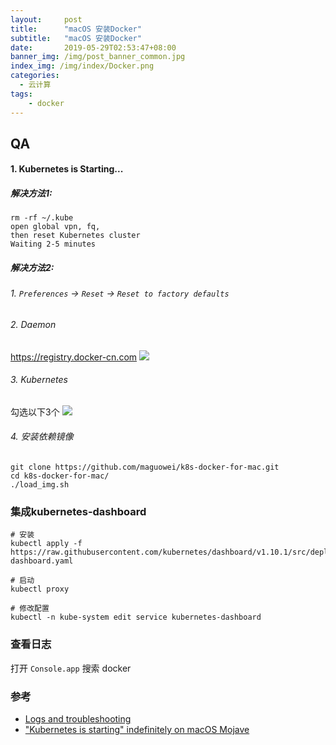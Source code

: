 ```yaml
---
layout:     post
title:      "macOS 安装Docker"
subtitle:   "macOS 安装Docker"
date:       2019-05-29T02:53:47+08:00
banner_img: /img/post_banner_common.jpg
index_img: /img/index/Docker.png
categories:
  - 云计算
tags:
    - docker
---
```


## QA
#### 1. Kubernetes is Starting...
##### 解决方法1:
```
rm -rf ~/.kube
open global vpn, fq,
then reset Kubernetes cluster
Waiting 2-5 minutes
```

##### 解决方法2:
###### 1. `Preferences` -> `Reset` -> `Reset to factory defaults`
###### 2. Daemon
https://registry.docker-cn.com
![](/img/in-post/post-docker/15591117804985.jpg)

###### 3. Kubernetes
勾选以下3个
![](/img/in-post/post-docker/15591116616667.jpg)
 

###### 4. 安装依赖镜像
```
git clone https://github.com/maguowei/k8s-docker-for-mac.git
cd k8s-docker-for-mac/
./load_img.sh
```

### 集成kubernetes-dashboard
```
# 安装
kubectl apply -f https://raw.githubusercontent.com/kubernetes/dashboard/v1.10.1/src/deploy/recommended/kubernetes-dashboard.yaml

# 启动
kubectl proxy

# 修改配置
kubectl -n kube-system edit service kubernetes-dashboard
```

### 查看日志
打开 `Console.app` 搜索 docker

### 参考
* [Logs and troubleshooting](https://docs.docker.com/docker-for-mac/troubleshoot/#check-the-logs) 
* ["Kubernetes is starting" indefinitely on macOS Mojave](https://github.com/docker/for-mac/issues/3327)

